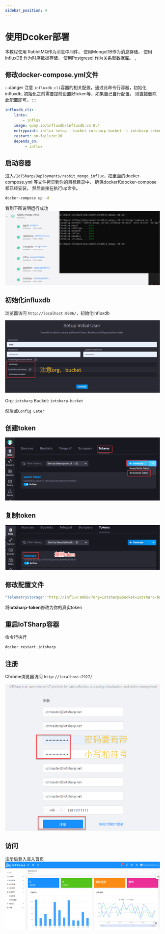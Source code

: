 ```yaml
---
sidebar_position: 4
---
```


# 使用Dcoker部署

本教程使用 RabbitMQ作为消息中间件， 使用MongoDB作为消息存储， 使用InfluxDB 作为时序数据存储， 使用Postgresql 作为关系型数据库。 ,

## 修改docker-compose.yml文件

:::danger 注意
`influxdb_cli`容器的相关配置，通过此命令行容器，初始化influxdb, 初始化之前需要提前设置好token等，如果自己自行配置， 则直接删除此配置即可。 
:::

```yml title="/IoTSharp/Deployments/rabbit_mongo_influx/docker-compose.yml"
influxdb_cli:
    links:
        - influx
    image: quay.io/influxdb/influxdb:v2.0.4
    entrypoint: influx setup --bucket iotsharp-bucket -t iotsharp-token -o iotsharp --username=root --password=1-q2-w3-e4-r5-t --host=http://influx:8086 -f
    restart: on-failure:20
    depends_on:
         - influx
```


## 启动容器

进入`/IoTSharp/Deployments/rabbit_mongo_influx`，把里面的docker-compose.yml 等文件拷贝到你的目标目录中， 确保docker和docker-compose 都已经安装， 然后直接在执行up命令。 
```bash docker-compose
docker-compose up -d
```
看到下图说明运行成功
![docker-compose启动成功](/img/iotsharp/docker-run.png)

## 初始化influxdb

浏览器访问 `http://localhost:8086/`，初始化influxdb

![初始化influxdb](/img/iotsharp/influxdb-ini.png)

Org: `iotsharp`  Bucket: `iotsharp-bucket`

然后点`Config Later`

## 创建token
![添加token](/img/iotsharp/influxdb-addtoken.png)

## 复制token
![复制token](/img/iotsharp/influxdb-copytoken.png)

## 修改配置文件

```yml title="/IoTSharp/Deployments/rabbit_mongo_influx/appsettings.Production.json"
"TelemetryStorage":"http://influx:8086/?org=iotsharp&bucket=iotsharp-bucket&token=iotsharp-token&&latest=-72h",
```
将**iotsharp-token**修改为你的真实token


## 重启IoTSharp容器

命令行执行
```bash docker
docker restart iotsharp
```

## 注册

Chrome浏览器访问 `http://localhost:2927/`

![注册](/img/iotsharp/iotsharp-regeist.png)


## 访问
注册后登入进入首页
![访问](/img/iotsharp/iotsharp-dashboard.png)

